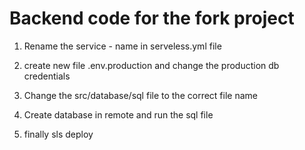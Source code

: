 # Backend code for the fork project

1) Rename the service - name in serveless.yml file

2) create new file .env.production and change the production db credentials

3) Change the src/database/sql file to the correct file name

4) Create database in remote and run the sql file 

5) finally sls deploy